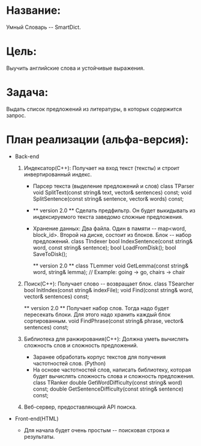 # Название:
Умный Словарь -- SmartDict.

# Цель:
Выучить английские слова и устойчивые выражения.

# Задача:
Выдать список предложений из литературы, в которых содержится запрос.

# План реализации (альфа-версия):
* Back-end
  1. Индексатор(С++): Получает на вход текст (тексты) и строит инвертированный индекс.
     - Парсер текста (выделение предложений и слов)
        class TParser
          void SplitText(const string& text, vector<string>& sentences) const;
          void SplitSentence(const string& sentence, vector<string>& words) const;
          
     - ** version 2.0 ** Сделать предфильтр. Он будет выкидывать из индексируемого текста заведомо сложные предложения.

     - Хранение данных: Два файла. Один в памяти -- map<word, block_id>. Второй на диске, состоит из блоков. Блок -- набор предложений.
        class TIndexer
          bool IndexSentence(const string& word, const string& sentence);
          bool LoadFromDisk();
          bool SaveToDisk();

       ** version 2.0 **
        class TLemmer
          void GetLemma(const string& word, string& lemma); // Example: going -> go, chairs -> chair
        
  2. Поиск(С++): Получает слово -- возвращает блок.
        class TSearcher
          bool InitIndex(const string& indexFile);
          void Find(const string& word, vector<string>& sentences) const;
        
     ** version 2.0 **
     Получает набор слов. Тогда надо будет пересекать блоки. Для этого надо хранить каждый блок сортированным.
          void FindPhrase(const string& phrase, vector<string>& sentences) const;
     
  3. Библиотека для ранжирования(С++): Должна уметь вычислять сложность слов и сложность предложений.
      - Заранее обработать корпус текстов для получения частотностей слов. (Python)
      - На основе частотностей слов, написать библиотеку, которая будет вычислять сложность слова и сложность предложения.
        class TRanker
          double GetWordDifficulty(const string& word) const;
          double GetSentenceDifficulty(const string& sentence) const;
            
  4. Веб-сервер, предоставляющий API поиска.

* Front-end(HTML)
  - Для начала будет очень простым -- поисковая строка и результаты.

